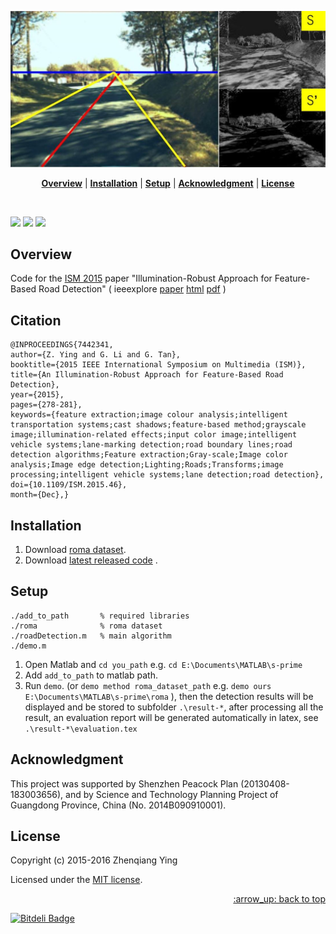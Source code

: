 
<p align="center">
<a name="top" href="#"><img src="doc/images/cover.jpg"></a>
</p>

<p align="center">
<b><a href="#overview">Overview</a></b>
|
<!-- <b><a href="#features">Features</a></b>
| -->
<b><a href="#installation">Installation</a></b>
|
<!-- <b><a href="#updating">Updating</a></b>
| -->
<b><a href="#setup">Setup</a></b>
|
<!-- <b><a href="#structure">Structure</a></b>
| -->
<b><a href="#acknowledgment">Acknowledgment</a></b>
|
<b><a href="#license">License</a></b>
</p>

<br>

<!-- CCF Ranking -->
<!-- https://img.shields.io/badge/color-brightgreen-brightgreen.svg?maxAge=2592000 -->

[![](http://img.shields.io/badge/license-MIT-blue.svg)][license]
[![](https://img.shields.io/badge/MATLAB-R2015*|R2014a-green.svg)](#)
[![](https://img.shields.io/badge/platform-Windows10-green.svg)](#)
<!--[![Github Releases](https://img.shields.io/github/downloads/atom/atom/latest/total.svg?maxAge=2592000)]()-->
<!-- [![](https://voting-badge.herokuapp.com/img?url=https://github.com/b4b4r07/dotfiles)][vote] -->
<!-- [![](https://img.shields.io/badge/documentation-etc-red.svg)][doc] -->

## Overview

Code for the [ISM 2015](http://www.ieeeism.com/) paper "Illumination-Robust Approach for Feature-Based Road Detection" 
( ieeexplore 
[paper](http://ieeexplore.ieee.org/xpls/abs_all.jsp?arnumber=7442341)
[html](http://ieeexplore.ieee.org/xpls/icp.jsp?arnumber=7442341)
[pdf](http://ieeexplore.ieee.org/stamp/stamp.jsp?tp=&arnumber=7442341)
)

## Citation

    @INPROCEEDINGS{7442341, 
    author={Z. Ying and G. Li and G. Tan}, 
    booktitle={2015 IEEE International Symposium on Multimedia (ISM)}, 
    title={An Illumination-Robust Approach for Feature-Based Road Detection}, 
    year={2015}, 
    pages={278-281}, 
    keywords={feature extraction;image colour analysis;intelligent transportation systems;cast shadows;feature-based method;grayscale image;illumination-related effects;input color image;intelligent vehicle systems;lane-marking detection;road boundary lines;road detection algorithms;Feature extraction;Gray-scale;Image color analysis;Image edge detection;Lighting;Roads;Transforms;image processing;intelligent vehicle systems;lane detection;road detection}, 
    doi={10.1109/ISM.2015.46}, 
    month={Dec},}

<!-- ## Contributions -->

## Installation

1. Download [roma dataset](http://www.lcpc.fr/english/products/image-databases/article/roma-road-markings-1817).
2. Download [latest released code](/releases/) .

## Setup

    ./add_to_path       % required libraries
    ./roma              % roma dataset
    ./roadDetection.m   % main algorithm
    ./demo.m
    
1. Open Matlab and `cd you_path` e.g. `cd E:\Documents\MATLAB\s-prime`
2. Add `add_to_path` to matlab path.
2. Run `demo`. (or `demo method roma_dataset_path` e.g. `demo ours E:\Documents\MATLAB\s-prime\roma` ), then the detection results will be displayed and be stored to subfolder `.\result-*`, after processing all the result, an evaluation report will be generated automatically in latex, see `.\result-*\evaluation.tex` 

## Acknowledgment 

This project was supported by Shenzhen Peacock Plan (20130408-183003656), and by Science and Technology Planning Project of Guangdong Province, China (No. 2014B090910001).

## License

Copyright (c) 2015-2016 Zhenqiang Ying

Licensed under the [MIT license][license].

<p align="right"><a href="#top">:arrow_up: back to top</a></p>

[license]: ./LICENSE


[![Bitdeli Badge](https://d2weczhvl823v0.cloudfront.net/baidut/s-prime/trend.png)](https://bitdeli.com/free "Bitdeli Badge")

